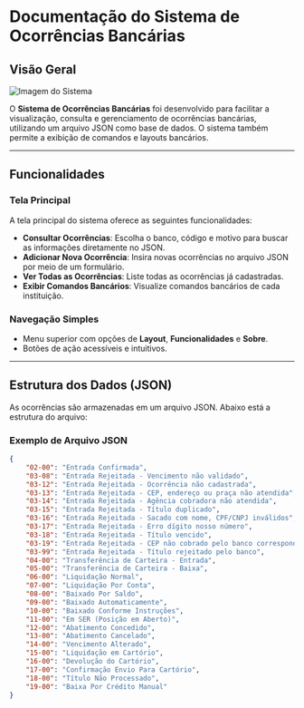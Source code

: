 # Documentação do Sistema de Ocorrências Bancárias

## Visão Geral

![Imagem do Sistema]([./image.png](https://github.com/gildevson/OcorrenciasBancarias/blob/main/src/components/Header/Layouts.png))

O **Sistema de Ocorrências Bancárias** foi desenvolvido para facilitar a visualização, consulta e gerenciamento de ocorrências bancárias, utilizando um arquivo JSON como base de dados. O sistema também permite a exibição de comandos e layouts bancários.

---

## Funcionalidades

### Tela Principal
A tela principal do sistema oferece as seguintes funcionalidades:
- **Consultar Ocorrências**: Escolha o banco, código e motivo para buscar as informações diretamente no JSON.
- **Adicionar Nova Ocorrência**: Insira novas ocorrências no arquivo JSON por meio de um formulário.
- **Ver Todas as Ocorrências**: Liste todas as ocorrências já cadastradas.
- **Exibir Comandos Bancários**: Visualize comandos bancários de cada instituição.

### Navegação Simples
- Menu superior com opções de **Layout**, **Funcionalidades** e **Sobre**.
- Botões de ação acessíveis e intuitivos.

---

## Estrutura dos Dados (JSON)

As ocorrências são armazenadas em um arquivo JSON. Abaixo está a estrutura do arquivo:

### Exemplo de Arquivo JSON
```json
{
    "02-00": "Entrada Confirmada",
    "03-08": "Entrada Rejeitada - Vencimento não validado",
    "03-12": "Entrada Rejeitada - Ocorrência não cadastrada",
    "03-13": "Entrada Rejeitada - CEP, endereço ou praça não atendida",
    "03-14": "Entrada Rejeitada - Agência cobradora não atendida",
    "03-15": "Entrada Rejeitada - Título duplicado",
    "03-16": "Entrada Rejeitada - Sacado com nome, CPF/CNPJ inválidos",
    "03-17": "Entrada Rejeitada - Erro dígito nosso número",
    "03-18": "Entrada Rejeitada - Título vencido",
    "03-19": "Entrada Rejeitada - CEP não cobrado pelo banco correspondente",
    "03-99": "Entrada Rejeitada - Título rejeitado pelo banco",
    "04-00": "Transferência de Carteira - Entrada",
    "05-00": "Transferência de Carteira - Baixa",
    "06-00": "Liquidação Normal",
    "07-00": "Liquidação Por Conta",
    "08-00": "Baixado Por Saldo",
    "09-00": "Baixado Automaticamente",
    "10-00": "Baixado Conforme Instruções",
    "11-00": "Em SER (Posição em Aberto)",
    "12-00": "Abatimento Concedido",
    "13-00": "Abatimento Cancelado",
    "14-00": "Vencimento Alterado",
    "15-00": "Liquidação em Cartório",
    "16-00": "Devolução do Cartório",
    "17-00": "Confirmação Envio Para Cartório",
    "18-00": "Título Não Processado",
    "19-00": "Baixa Por Crédito Manual"
}

